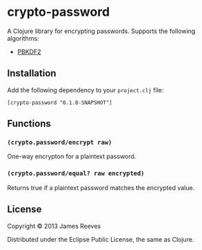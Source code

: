 # crypto-password

A Clojure library for encrypting passwords. Supports the following
algorithms:

* [PBKDF2](http://en.wikipedia.org/wiki/PBKDF2)

## Installation

Add the following dependency to your `project.clj` file:

    [crypto-password "0.1.0-SNAPSHOT"]

## Functions

### `(crypto.password/encrypt raw)`

One-way encrypton for a plaintext password.

### `(crypto.password/equal? raw encrypted)`

Returns true if a plaintext password matches the encrypted value.

## License

Copyright © 2013 James Reeves

Distributed under the Eclipse Public License, the same as Clojure.

